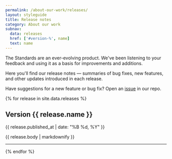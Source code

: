 ```yaml
---
permalink: /about-our-work/releases/
layout: styleguide
title: Release notes
category: About our work
subnav:
  data: releases
  href: ['#version-%', name]
  text: name
---
```

<p class="usa-font-lead">The Standards are an ever-evolving product. We've been listening to your feedback and using it as a basis for improvements and additions.</p>

<p class="usa-font-lead">Here you'll find our release notes — summaries of bug fixes, new features, and other updates introduced in each release.</p>

<p>Have suggestions for a new feature or bug fix? Open an <a href="https://github.com/18F/web-design-standards/issues/new" title="Click here to open an issue on Github">issue</a> in our repo.</p>


{% for release in site.data.releases %}

  <h2 id="{{ release.name | slugify }}">Version {{ release.name }}</h2>

  <p class="site-subheading">{{ release.published_at | date: "%B %d, %Y" }}</p>
  
  {{ release.body | markdownify }}

  <hr />
{% endfor %}
